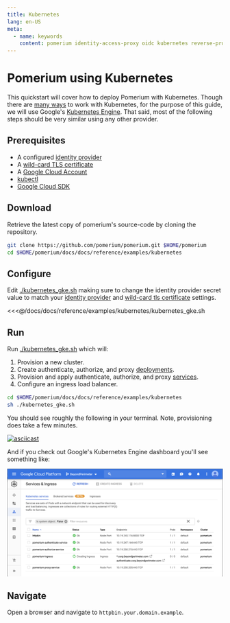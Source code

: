 ```yaml
---
title: Kubernetes
lang: en-US
meta:
  - name: keywords
    content: pomerium identity-access-proxy oidc kubernetes reverse-proxy
---
```


# Pomerium using Kubernetes

This quickstart will cover how to deploy Pomerium with Kubernetes. Though there are [many ways](https://kubernetes.io/docs/setup/pick-right-solution/) to work with Kubernetes, for the purpose of this guide, we will use Google's [Kubernetes Engine](https://cloud.google.com/kubernetes-engine/). That said, most of the following steps should be very similar using any other provider.

## Prerequisites

- A configured [identity provider]
- A [wild-card TLS certificate]
- A [Google Cloud Account](https://console.cloud.google.com/)
- [kubectl](https://kubernetes.io/docs/tasks/tools/install-kubectl/)
- [Google Cloud SDK](https://cloud.google.com/kubernetes-engine/docs/quickstart)

## Download

Retrieve the latest copy of pomerium's source-code by cloning the repository.

```bash
git clone https://github.com/pomerium/pomerium.git $HOME/pomerium
cd $HOME/pomerium/docs/docs/reference/examples/kubernetes
```

## Configure

Edit [./kubernetes_gke.sh] making sure to change the identity provider secret value to match your [identity provider] and [wild-card tls certificate] settings.

<<<@/docs/docs/reference/examples/kubernetes/kubernetes_gke.sh

## Run

Run [./kubernetes_gke.sh] which will:

1. Provision a new cluster.
2. Create authenticate, authorize, and proxy [deployments](https://cloud.google.com/kubernetes-engine/docs/concepts/deployment).
3. Provision and apply authenticate, authorize, and proxy [services](https://cloud.google.com/kubernetes-engine/docs/concepts/service).
4. Configure an ingress load balancer.

```bash
cd $HOME/pomerium/docs/docs/reference/examples/kubernetes
sh ./kubernetes_gke.sh
```

You should see roughly the following in your terminal. Note, provisioning does take a few minutes.

[![asciicast](https://asciinema.org/a/223821.svg)](https://asciinema.org/a/223821)

And if you check out Google's Kubernetes Engine dashboard you'll see something like:

![Google's Kubernetes Engine dashboard](./img/kubernetes-gke.png)

## Navigate

Open a browser and navigate to `httpbin.your.domain.example`.

[./kubernetes_gke.sh]: ../reference/examples#google-kubernetes-engine
[example kubernetes files]: ../reference/examples#google-kubernetes-engine
[identity provider]: ../identity-providers/readme.md
[letsencrypt]: https://letsencrypt.org/
[script]: https://github.com/pomerium/pomerium/blob/master/scripts/generate_wildcard_cert.sh
[wild-card tls certificate]: ../reference/certificates.md
